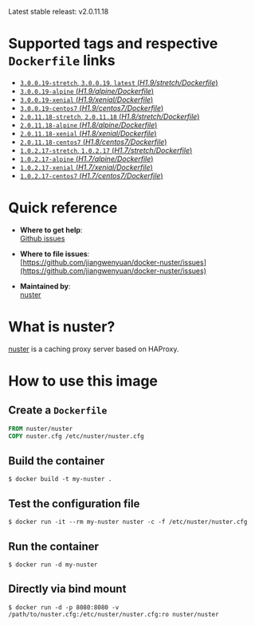 Latest stable releast: v2.0.11.18

# Supported tags and respective `Dockerfile` links

- [`3.0.0.19-stretch`, `3.0.0.19`, `latest` (*H1.9/stretch/Dockerfile*)](https://github.com/jiangwenyuan/docker-nuster/blob/master/H1.9/stretch/Dockerfile)
- [`3.0.0.19-alpine` (*H1.9/alpine/Dockerfile*)](https://github.com/jiangwenyuan/docker-nuster/blob/master/H1.9/alpine/Dockerfile)
- [`3.0.0.19-xenial` (*H1.9/xenial/Dockerfile*)](https://github.com/jiangwenyuan/docker-nuster/blob/master/H1.9/xenial/Dockerfile)
- [`3.0.0.19-centos7` (*H1.9/centos7/Dockerfile*)](https://github.com/jiangwenyuan/docker-nuster/blob/master/H1.9/centos7/Dockerfile)
- [`2.0.11.18-stretch`, `2.0.11.18` (*H1.8/stretch/Dockerfile*)](https://github.com/jiangwenyuan/docker-nuster/blob/master/H1.8/stretch/Dockerfile)
- [`2.0.11.18-alpine` (*H1.8/alpine/Dockerfile*)](https://github.com/jiangwenyuan/docker-nuster/blob/master/H1.8/alpine/Dockerfile)
- [`2.0.11.18-xenial` (*H1.8/xenial/Dockerfile*)](https://github.com/jiangwenyuan/docker-nuster/blob/master/H1.8/xenial/Dockerfile)
- [`2.0.11.18-centos7` (*H1.8/centos7/Dockerfile*)](https://github.com/jiangwenyuan/docker-nuster/blob/master/H1.8/centos7/Dockerfile)
- [`1.0.2.17-stretch`, `1.0.2.17` (*H1.7/stretch/Dockerfile*)](https://github.com/jiangwenyuan/docker-nuster/blob/master/H1.7/stretch/Dockerfile)
- [`1.0.2.17-alpine` (*H1.7/alpine/Dockerfile*)](https://github.com/jiangwenyuan/docker-nuster/blob/master/H1.7/alpine/Dockerfile)
- [`1.0.2.17-xenial` (*H1.7/xenial/Dockerfile*)](https://github.com/jiangwenyuan/docker-nuster/blob/master/H1.7/xenial/Dockerfile)
- [`1.0.2.17-centos7` (*H1.7/centos7/Dockerfile*)](https://github.com/jiangwenyuan/docker-nuster/blob/master/H1.7/centos7/Dockerfile)

# Quick reference

- **Where to get help**:  
  [Github issues](https://github.com/jiangwenyuan/nuster/issues)

- **Where to file issues**:  
  [https://github.com/jiangwenyuan/docker-nuster/issues](https://github.com/jiangwenyuan/docker-nuster/issues)

- **Maintained by**:  
  [nuster](https://github.com/jiangwenyuan)

# What is nuster?

[nuster](https://github.com/jiangwenyuan/nuster) is a caching proxy server based on HAProxy.


# How to use this image

## Create a `Dockerfile`

```Dockerfile
FROM nuster/nuster
COPY nuster.cfg /etc/nuster/nuster.cfg
```

## Build the container

```console
$ docker build -t my-nuster .
```

## Test the configuration file

```console
$ docker run -it --rm my-nuster nuster -c -f /etc/nuster/nuster.cfg
```

## Run the container

```console
$ docker run -d my-nuster
```

## Directly via bind mount

```console
$ docker run -d -p 8080:8080 -v /path/to/nuster.cfg:/etc/nuster/nuster.cfg:ro nuster/nuster
```

